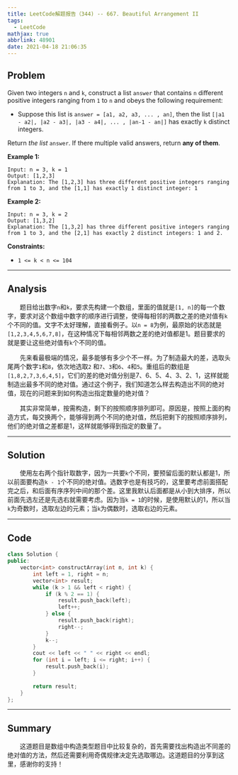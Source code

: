 ```yaml
---
title: LeetCode解题报告（344) -- 667. Beautiful Arrangement II
tags:
  - LeetCode
mathjax: true
abbrlink: 48901
date: 2021-04-18 21:06:35
---
```


## Problem

Given two integers `n` and `k`, construct a list `answer` that contains `n` different positive integers ranging from `1` to `n` and obeys the following requirement:

- Suppose this list is `answer = [a1, a2, a3, ... , an]`, then the list `[|a1 - a2|, |a2 - a3|, |a3 - a4|, ... , |an-1 - an|]` has exactly `k` distinct integers.

Return *the list* `answer`. If there multiple valid answers, return **any of them**.

<!-- more -->

**Example 1:**

```
Input: n = 3, k = 1
Output: [1,2,3]
Explanation: The [1,2,3] has three different positive integers ranging from 1 to 3, and the [1,1] has exactly 1 distinct integer: 1
```

**Example 2:**

```
Input: n = 3, k = 2
Output: [1,3,2]
Explanation: The [1,3,2] has three different positive integers ranging from 1 to 3, and the [2,1] has exactly 2 distinct integers: 1 and 2.
```

**Constraints:**

- `1 <= k < n <= 104`

------

## Analysis

&emsp;&emsp;题目给出数字`n`和`k`，要求先构建一个数组，里面的值就是`[1, n]`的每一个数字，要求对这个数组中数字的顺序进行调整，使得每相邻的两数之差的绝对值有`k`个不同的值。文字不太好理解，直接看例子。以`n = 8`为例，最原始的状态就是`[1,2,3,4,5,6,7,8]`，在这种情况下每相邻两数之差的绝对值都是1。题目要求的就是要让这些绝对值有`k`个不同的值。

&emsp;&emsp;先来看最极端的情况，最多能够有多少个不一样。为了制造最大的差，选取头尾两个数字`1`和`8`，依次地选取`2` 和`7`、`3`和`6`、`4`和`5`。重组后的数组是`[1,8,2,7,3,6,4,5]`，它们的差的绝对值分别是7、6、5、4、3、2、1，这样就能制造出最多不同的绝对值。通过这个例子，我们知道怎么样去构造出不同的绝对值，现在的问题来到如何构造出指定数量的绝对值？

&emsp;&emsp;其实非常简单，按需构造，剩下的按照顺序排列即可。原因是，按照上面的构造方式，每交换两个，能够得到两个不同的绝对值，然后把剩下的按照顺序排列，他们的绝对值之差都是1，这样就能够得到指定的数量了。

------

## Solution

&emsp;&emsp;使用左右两个指针取数字，因为一共要`k`个不同，要预留后面的默认都是1，所以前面要构造`k - 1`个不同的绝对值。选数字也是有技巧的，这里要考虑前面搭配完之后，和后面有序序列中间的那个差。这里我默认后面都是从小到大排序，所以前面先选左还是先选右就需要考虑。因为当`k = 1`的时候，是使用默认的1，所以当`k`为奇数时，选取左边的元素；当`k`为偶数时，选取右边的元素。

------

## Code

```c++
class Solution {
public:
    vector<int> constructArray(int n, int k) {
        int left = 1, right = n;
        vector<int> result;
        while (k > 1 && left < right) {
            if (k % 2 == 1) {
                result.push_back(left);
                left++;
            } else {
                result.push_back(right);
                right--;
            }
            k--;
        }
        cout << left << " " << right << endl;
        for (int i = left; i <= right; i++) {
            result.push_back(i);
        }
        
        return result;
    }
};
```

------

## Summary

&emsp;&emsp;这道题目是数组中构造类型题目中比较复杂的，首先需要找出构造出不同差的绝对值的方法，然后还需要利用奇偶规律决定先选取哪边。这道题目的分享到这里，感谢你的支持！
